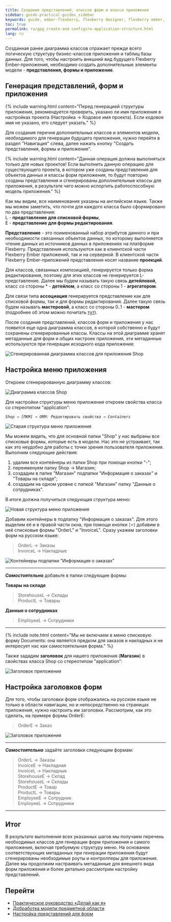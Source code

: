 ```yaml
---
title: Создание представлений, классов форм и класса приложения
sidebar: guide-practical-guides_sidebar
keywords: guide, ember-flexberry, flexberry designer, flexberry ember, диаграмма классов, приложение, списковая форма, форма редактирования, детейл
toc: true
permalink: ru/gpg_create-and-configure-application-structure.html
lang: ru
---
```

Созданная ранее диаграмма классов отражает прежде всего логическую структуру бизнес-классов приложения и таблиц базы данных. Для того, чтобы настроить внешний вид будущего Flexberry Ember-приложения, необходимо создать дополнительные элементы модели - **представления, формы и приложение**.

## Генерация представлений, форм и приложения

{% include warning.html content="Перед генерацией структуры приложения, рекомендуется проверить, указано ли имя приложения в настройках проекта (Настройка → Кодовое имя проекта). Если кодовое имя не указано, его следует указать." %}

Для создания перечня дополнительных классов и элементов модели, необходимого для генерации будущего приложения, нужно перейти в раздел "Навигация" слева, далее нажать кнопку "Создать представления, формы и приложение".

{% include warning.html content="Данная операция должна выполняться только для новых проектов! Если выполнить данную операцию для существующего проекта, в котором уже созданы представления для объектов данных и классы форм приложения, то будут повторно созданы представления и сгенерированы дополнительные классы для приложения, в результате чего можно испортить работоспособную модель приложения." %}

Как мы видим, все наименования указаны на английском языке. Также мы можем заметить, что почти для каждого класса было сформировано по два представления:  
L - **представление для списковой формы**,  
E - **представление для формы редактирования**.

**Представление** - это поименованный набор атрибутов данного и при необходимости связанных объектов данных, по которому выполняется чтение данных из источников данных в приложениях на платформе Flexberry. Представления используются как в клиентской части Flexberry Ember приложений, так и на серверной. В клиентской части Flexberry Ember-приложений представления носят название **проекций**.

Для классов, связанных композицией, генерируется только форма редактирования, поэтому для этих классов не генерируется L-представление. Далее мы будем называть такую связь **детейловой**, класс со стороны \* - **детейлом**, а класс со стороны 1 - **агрегатором**.

Для связи типа **ассоциация** генерируется представление как для списковой формы, так и для формы редактирования. Далее такую связь будем называть **мастеровой**, а класс со стороны 0..1 - **мастером** (подробнее об этом можно почитать [тут](https://flexberry.github.io/ru/fd_key-concepts.html)).

После создания представлений, классов форм и приложения у нас появится еще одна диаграмма классов, в которой собственно и будут сохранены сгенерированные классы. Классы на этой диаграмме хранят метаданные для форм и общих настроек приложения, эти метаданные используются при генерации исходного кода приложения:

![Сгенерированная диаграмма классов для приложения Shop](/images/pages/guides/flexberry-ember/2-1-create-and-configure-application-structure/2-1-4.png)

## Настройка меню приложения

Откроем сгенерированную диаграмму классов:

![Диаграмма классов Shop](/images/pages/guides/flexberry-ember/2-1-create-and-configure-application-structure/2-1-5.png)

Для настройки структуры меню приложения откроем свойства класса со стереотипом "application":

_`Shop → [ПКМ] → ORM: Редактировать свойства → Containers`_

![Старая структура меню приложения](/images/pages/guides/flexberry-ember/2-1-create-and-configure-application-structure/2-1-6.png)

Мы можем видеть, что для основной папки "Shop" у нас выбраны все списковые формы, которые есть в модели. Нас это не устраивает, так как это неудобно для работы с точки зрения пользователя приложения. Выполним следующие действия:

1. удалим все контейнеры из папки Shop при помощи кнопки "-";
2. переименуем папку Shop → Магазин;
3. создадим в папке "Магазин" подпапки "Информация о заказах" и "Товары на складе";
4. создадим на одном уровне с папкой "Магазин" папку "Данные о сотрудниках".

В итоге должна получиться следующая структура меню:

![Новая структура меню приложения](/images/pages/guides/flexberry-ember/2-1-create-and-configure-application-structure/2-1-7.png)

Добавим контейнеры в подпапку "Информация о заказах". Для этого выделим её и в правой части окна, при помощи кнопки `[+]` добавим в неё списковые формы "OrderL" и "InvoiceL". Сразу укажем заголовки форм на русском языке:

> OrderL → Заказы  
> InvoiceL → Накладные

![Контейнеры подпапки "Информация о заказах"](/images/pages/guides/flexberry-ember/2-1-create-and-configure-application-structure/2-1-8.png)

---

**_Самостоятельно_** добавьте в папки следующие формы:

**Товары на складе**

> StorehouseL → Склады  
> ProductL → Товары

**Данные о сотрудниках**

> EmployeeL → Сотрудники

---

{% include note.html content="Мы не включаем в меню списковую форму Documents: она является предком для заказов и накладных и не интересует нас как самостоятельная форма." %}

Также зададим **заголовок** для нашего приложения (**Магазин**) в свойствах класса Shop со стереотипом "application":

![Заголовок приложения](/images/pages/guides/flexberry-ember/2-1-create-and-configure-application-structure/2-1-9.png)

## Настройка заголовков форм

Для того, чтобы заголовки форм отображались на русском языке не только в области навигации, но и непосредственно на страницах приложения, нужно настроить им заголовки. Рассмотрим, как это сделать, на примере формы OrderE:

> OrderE → Заказ

![Заголовок приложения](/images/pages/guides/flexberry-ember/2-1-create-and-configure-application-structure/2-1-10.png)

---

**_Самостоятельно_** задайте заголовки следующим формам:

> OrderL → Заказы  
> InvoiceE → Накладная  
> InvoiceL → Накладные  
> StorehouseE → Склад  
> StorehouseL → Склады  
> ProductE → Товар  
> ProductL → Товары  
> EmployeeE → Сотрудник  
> EmployeeL → Сотрудники

---

## Итог

В результате выполнения всех указанных шагов мы получаем перечень необходимых классов для генерации форм приложения и самого приложения, включая требуемую структуру меню. На основании соответствующих метаданных при генерации приложения будут сгенерированы необходимые роуты и контроллеры для приложения. Далее мы продолжим настраивать метаданные для внешнего вида форм приложения и более детально рассмотрим настройку представлений.

## Перейти

* [Практическое руководство «Делай как я»](gpg_landing-page.html) <i class="fa fa-arrow-up" aria-hidden="true"></i>
* [Добработка модели предметной области](gpg_setting-language-and-structure.html) <i class="fa fa-arrow-left" aria-hidden="true"></i>
* [Настройка представлений для форм](gpg_customize-forms.html) <i class="fa fa-arrow-right" aria-hidden="true"></i>
